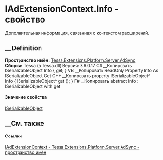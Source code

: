 # IAdExtensionContext.Info - свойство
Дополнительная информация, связанная с контекстом расширений.
##  __Definition
 **Пространство имён:**
[Tessa.Extensions.Platform.Server.AdSync](N_Tessa_Extensions_Platform_Server_AdSync.htm)  
 **Сборка:** Tessa (в Tessa.dll) Версия: 3.6.0.17
C# __Копировать
    ISerializableObject Info { get; }
VB __Копировать
     ReadOnly Property Info As ISerializableObject
    	Get
C++ __Копировать
    property ISerializableObject^ Info {
    	ISerializableObject^ get ();
    }
F# __Копировать
     abstract Info : ISerializableObject with get
#### Значение свойства
[ISerializableObject](T_Tessa_Platform_Storage_ISerializableObject.htm)
##  __См. также
#### Ссылки
[IAdExtensionContext -
](T_Tessa_Extensions_Platform_Server_AdSync_IAdExtensionContext.htm)
[Tessa.Extensions.Platform.Server.AdSync - пространство
имён](N_Tessa_Extensions_Platform_Server_AdSync.htm)
